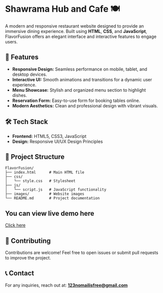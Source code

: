 # Shawrama Hub and Cafe 🍽️

A modern and responsive restaurant website designed to provide an immersive dining experience. Built using **HTML**, **CSS**, and **JavaScript**, FlavorFusion offers an elegant interface and interactive features to engage users.

## 🚀 Features

- **Responsive Design:** Seamless performance on mobile, tablet, and desktop devices.
- **Interactive UI:** Smooth animations and transitions for a dynamic user experience.
- **Menu Showcase:** Stylish and organized menu section to highlight dishes.
- **Reservation Form:** Easy-to-use form for booking tables online.
- **Modern Aesthetics:** Clean and professional design with vibrant visuals.

## 🛠️ Tech Stack

- **Frontend:** HTML5, CSS3, JavaScript
- **Design:** Responsive UI/UX Design Principles

## 📂 Project Structure

```
FlavorFusion/
├── index.html      # Main HTML file
├── css/
│   └── style.css   # Stylesheet
├── js/
│   └── script.js   # JavaScript functionality
├── images/         # Website images
└── README.md       # Project documentation
```


## You can view live demo here

[Click here](https://shawarmahub.netlify.app/)

## 🤝 Contributing

Contributions are welcome! Feel free to open issues or submit pull requests to improve the project.

## 📞 Contact

For any inquiries, reach out at: **123nomailisfree@gmail.com**


